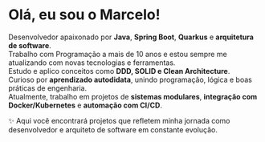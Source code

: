 # Olá, eu sou o Marcelo!

 Desenvolvedor apaixonado por **Java**, **Spring Boot**, **Quarkus** e **arquitetura de software**.   
 Trabalho com Programação a mais de 10 anos e estou sempre me atualizando com novas tecnologias e ferramentas.    
 Estudo e aplico conceitos como **DDD, SOLID e Clean Architecture**.   
 Curioso por **aprendizado autodidata**, unindo programação, lógica e boas práticas de engenharia.  
 Atualmente, trabalho em projetos de **sistemas modulares**, **integração com Docker/Kubernetes** e **automação com CI/CD**.

✨ Aqui você encontrará projetos que refletem minha jornada como desenvolvedor e arquiteto de software em constante evolução.
